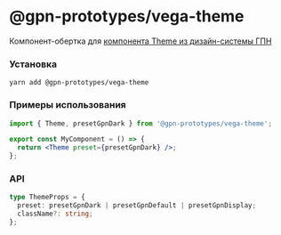 # @gpn-prototypes/vega-theme

Компонент-обертка для [компонента Theme из дизайн-системы ГПН](https://consta-uikit.vercel.app/?path=/docsx/ui-kit-theme--documentation)

### Установка

    yarn add @gpn-prototypes/vega-theme

### Примеры использования

```jsx
import { Theme, presetGpnDark } from '@gpn-prototypes/vega-theme';

export const MyComponent = () => {
  return <Theme preset={presetGpnDark} />;
};
```

### API

```ts
type ThemeProps = {
  preset: presetGpnDark | presetGpnDefault | presetGpnDisplay;
  className?: string;
};
```
